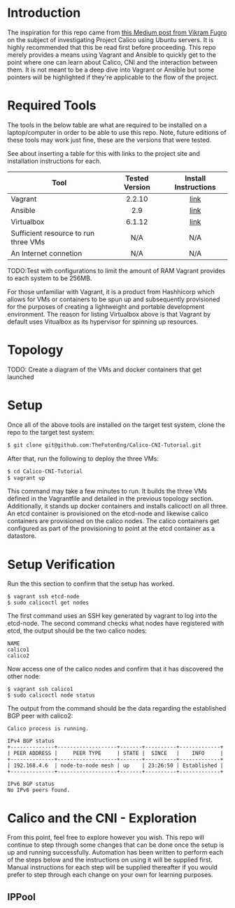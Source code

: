 # Introduction
The inspiration for this repo came from [this Medium post from Vikram Fugro](https://medium.com/@vikram.fugro/project-calico-the-cni-way-659d057566ce) on the subject of investigating Project Calico using Ubuntu servers.  It is highly recommended that this be read first before proceeding.  This repo merely provides a means using Vagrant and Ansible to quickly get to the point where one can learn about Calico, CNI and the interaction between them.  It is not meant to be a deep dive into Vagrant or Ansible but some pointers will be highlighted if they're applicable to the flow of the project.

# Required Tools 
The tools in the below table are what are required to be installed on a laptop/computer in order to be able to use this repo.  Note, future editions of these tools may work just fine, these are the versions that were tested.

See about inserting a table for this with links to the project site and installation instructions for each.

| Tool      | Tested Version | Install Instructions  |
| --------- |:-------:|:---------------------:|
| Vagrant   | 2.2.10  | [link](https://www.vagrantup.com/docs/installation) |
| Ansible   | 2.9     | [link](https://docs.ansible.com/ansible/latest/installation_guide/intro_installation.html) |
| Virtualbox| 6.1.12  | [link](https://www.virtualbox.org/manual/ch02.html) |
| Sufficient resource to run three VMs | N/A | N/A |
| An Internet connetion | N/A | N/A |

TODO:Test with configurations to limit the amount of RAM Vagrant provides to each system to be 256MB.

For those unfamiliar with Vagrant, it is a product from Hashhicorp which allows for VMs or containers to be spun up and subsequently provisioned for the purposes of creating a lightweight and portable development environment.  The reason for listing Virtualbox above is that Vagrant by default uses Vitualbox as its hypervisor for spinning up resources.  

# Topology
TODO: Create a diagram of the VMs and docker containers that get launched

# Setup
Once all of the above tools are installed on the target test system, clone the repo to the target test system:

```bash
$ git clone git@github.com:TheFutonEng/Calico-CNI-Tutorial.git
```

After that, run the following to deploy the three VMs:

```bash
$ cd Calico-CNI-Tutorial
$ vagrant up
```

This command may take a few minutes to run.  It builds the three VMs defined in the Vagrantfile and detailed in the previous topology section.  Additionally, it stands up docker containers and installs calicoctl on all three.  An etcd container is provisioned on the etcd-node and likewise calico containers are provisioned on the calico nodes.  The calico containers get configured as part of the provisioning to point at the etcd container as a datastore.

# Setup Verification

Run the this section to confirm that the setup has worked.

```
$ vagrant ssh etcd-node
$ sudo calicoctl get nodes
```

The first command uses an SSH key generated by vagrant to log into the etcd-node.  The second command checks what nodes have registered with etcd, the output should be the two calico nodes:

```
NAME      
calico1   
calico2 
```

Now access one of the calico nodes and confirm that it has discovered the other node:

```
$ vagrant ssh calico1
$ sudo calicoctl node status
```

The output from the command should be the data regarding the established BGP peer with calico2:

```
Calico process is running.

IPv4 BGP status
+--------------+-------------------+-------+----------+-------------+
| PEER ADDRESS |     PEER TYPE     | STATE |  SINCE   |    INFO     |
+--------------+-------------------+-------+----------+-------------+
| 192.168.4.6  | node-to-node mesh | up    | 23:26:50 | Established |
+--------------+-------------------+-------+----------+-------------+

IPv6 BGP status
No IPv6 peers found.
```

# Calico and the CNI - Exploration

From this point, feel free to explore however you wish.  This repo will continue to step through some changes that can be done once the setup is up and running successfully.  Automation has been written to perform each of the steps below and the instructions on using it will be supplied first.  Manual instructions for each step will be supplied thereafter if you would prefer to step through each change on your own for learning purposes.

## IPPool

